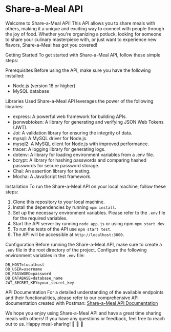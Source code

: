 # Share-a-Meal API

Welcome to Share-a-Meal API! This API allows you to share meals with others, making it a unique and exciting way to connect with people through the joy of food. Whether you're organizing a potluck, looking for someone to share your culinary masterpiece with, or just want to experience new flavors, Share-a-Meal has got you covered!

Getting Started
To get started with Share-a-Meal API, follow these simple steps:

Prerequisites
Before using the API, make sure you have the following installed:

- Node.js (version 18 or higher)
- MySQL database

Libraries Used
Share-a-Meal API leverages the power of the following libraries:

- express: A powerful web framework for building APIs.
- jsonwebtoken: A library for generating and verifying JSON Web Tokens (JWT).
- Joi: A validation library for ensuring the integrity of data.
- mysql: A MySQL driver for Node.js.
- mysql2: A MySQL client for Node.js with improved performance.
- tracer: A logging library for generating logs.
- dotenv: A library for loading environment variables from a .env file.
- bcrypt: A library for hashing passwords and comparing hashed passwords for secure password storage.
- Chai: An assertion library for testing.
- Mocha: A JavaScript test framework.

Installation
To run the Share-a-Meal API on your local machine, follow these steps:

1. Clone this repository to your local machine.
2. Install the dependencies by running `npm install`.
3. Set up the necessary environment variables. Please refer to the `.env` file for the required variables.
4. Start the API server by running `node app.js` or using npm `npm start dev`.
5. To run the tests of the API use `npm start test`.
6. The API will be accessible at `http://localhost:3000`.

Configuration
Before running the Share-a-Meal API, make sure to create a `.env` file in the root directory of the project. Configure the following environment variables in the `.env` file:

```
DB_HOST=localhost
DB_USER=username
DB_PASSWORD=password
DB_DATABASE=database_name
JWT_SECRET_KEY=your_secret_key
```

API Documentation
For a detailed understanding of the available endpoints and their functionalities, please refer to our comprehensive API documentation created with Postman: [Share-a-Meal API Documentation]()

We hope you enjoy using Share-a-Meal API and have a great time sharing meals with others! If you have any questions or feedback, feel free to reach out to us. Happy meal-sharing! 🍔 🥗 🍰
